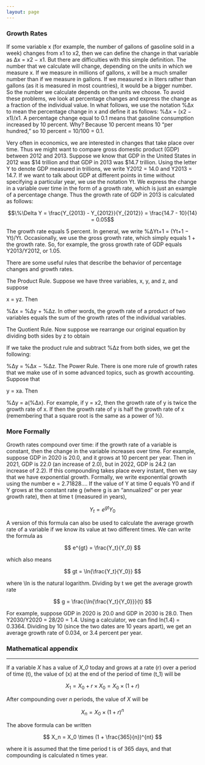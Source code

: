 ```yaml
---
layout: page
---
```


<h3>Growth Rates</h3>

If some variable x (for example, the number of gallons of gasoline sold in a week) changes from x1 to x2, then we can define the change in that variable as Δx = x2 − x1. But there are difficulties with this simple definition. The number that we calculate will change, depending on the units in which we measure x. If we measure in millions of gallons, x will be a much smaller number than if we measure in gallons. If we measured x in liters rather than gallons (as it is measured in most countries), it would be a bigger number. So the number we calculate depends on the units we choose. To avoid these problems, we look at percentage changes and express the change as a fraction of the individual value. In what follows, we use the notation %Δx to mean the percentage change in x and define it as follows: %Δx = (x2 − x1)/x1. A percentage change equal to 0.1 means that gasoline consumption increased by 10 percent. Why? Because 10 percent means 10 “per hundred,” so 10 percent = 10/100 = 0.1.

Very often in economics, we are interested in changes that take place over time. Thus we might want to compare gross domestic product (GDP) between 2012 and 2013. Suppose we know that GDP in the United States in 2012 was $14 trillion and that GDP in 2013 was $14.7 trillion. Using the letter Y to denote GDP measured in trillions, we write Y2012 = 14.0 and Y2013 = 14.7. If we want to talk about GDP at different points in time without specifying a particular year, we use the notation Yt. We express the change in a variable over time in the form of a growth rate, which is just an example of a percentage change. Thus the growth rate of GDP in 2013 is calculated as follows:

$$\%\Delta Y = \frac{Y_{2013} - Y_{2012}}{Y_{2012}} = \frac{14.7 - 10}{14} = 0.05$$


The growth rate equals 5 percent. In general, we write %ΔYt+1 = (Yt+1 − Yt)/Yt. Occasionally, we use the gross growth rate, which simply equals 1 + the growth rate. So, for example, the gross growth rate of GDP equals Y2013/Y2012, or 1.05.

There are some useful rules that describe the behavior of percentage changes and growth rates.

The Product Rule. Suppose we have three variables, x, y, and z, and suppose

x = yz.
Then

%Δx = %Δy + %Δz.
In other words, the growth rate of a product of two variables equals the sum of the growth rates of the individual variables.

The Quotient Rule. Now suppose we rearrange our original equation by dividing both sides by z to obtain

If we take the product rule and subtract %Δz from both sides, we get the following:

%Δy = %Δx − %Δz.
The Power Rule. There is one more rule of growth rates that we make use of in some advanced topics, such as growth accounting. Suppose that

y = xa.
Then

%Δy = a(%Δx).
For example, if y = x2, then the growth rate of y is twice the growth rate of x. If then the growth rate of y is half the growth rate of x (remembering that a square root is the same as a power of ½).

### More Formally

Growth rates compound over time: if the growth rate of a variable is constant, then the change in the variable increases over time. For example, suppose GDP in 2020 is 20.0, and it grows at 10 percent per year. Then in 2021, GDP is 22.0 (an increase of 2.0), but in 2022, GDP is 24.2 (an increase of 2.2). If this compounding takes place every instant, then we say that we have exponential growth. Formally, we write exponential growth using the number e = 2.71828.… If the value of Y at time 0 equals Y0 and if Y grows at the constant rate g (where g is an “annualized” or per year growth rate), then at time t (measured in years),

$$ Y_t = e^{gt}Y_0 $$

A version of this formula can also be used to calculate the average growth rate of a variable if we know its value at two different times. We can write the formula as

$$ e^{gt} = \frac{Y_t}{Y_0} $$

which also means

$$ gt = \ln{\frac{Y_t}{Y_0}} $$

where \ln is the natural logarithm. Dividing by t we get the average growth rate

$$ g = \frac{\ln{\frac{Y_t}{Y_0}}}{t} $$

For example, suppose GDP in 2020 is 20.0 and GDP in 2030 is 28.0. Then Y2030/Y2020 = 28/20 = 1.4. Using a calculator, we can find ln(1.4) = 0.3364. Dividing by 10 (since the two dates are 10 years apart), we get an average growth rate of 0.034, or 3.4 percent per year.

### Mathematical appendix
***

If a variable _X_ has a value of _X_0_ today and grows at a rate \(r\) over a period of time \(t\), the value of \(x\) at the end of the period of time \(t_1\) will be

$$ X_1 = X_0 + r \times X_0 = X_0 \times (1+r)$$

After compounding over _n_ periods, the value of _X_ will be

$$X_n = X_0 \times (1+r)^n$$

The above formula can be written 

$$ X_n = X_0 \times (1 + \frac{365}{n})^{nt} $$

where it is assumed that the time period t is of 365 days, and that compounding is calculated n times year. 


